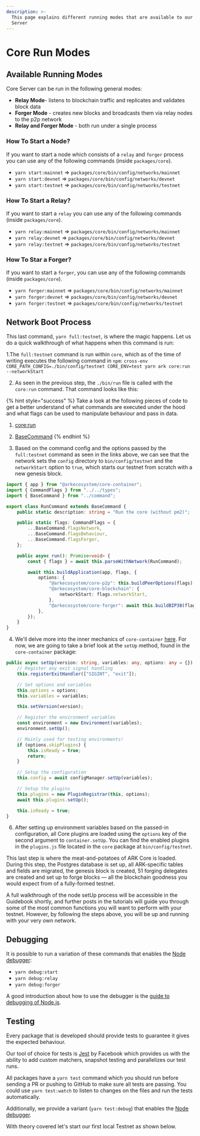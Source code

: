```yaml
---
description: >-
  This page explains different running modes that are available to our Core
  Server
---
```


# Core Run Modes

## Available Running Modes

Core Server can be run in the following general modes:

* **Relay Mode**- listens to blockchain traffic and replicates and validates block data 
* **Forger Mode** - creates new blocks and broadcasts them via relay nodes to the p2p network
* **Relay and Forger Mode** - both run under a single process

### How To Start a Node?

If you want to start a node which consists of a `relay` and `forger` process you can use any of the following commands \(inside `packages/core`\).

* `yarn start:mainnet` =&gt; `packages/core/bin/config/networks/mainnet`
* `yarn start:devnet` =&gt; `packages/core/bin/config/networks/devnet`
* `yarn start:testnet` =&gt; `packages/core/bin/config/networks/testnet`

### How To Start a Relay?

If you want to start a `relay` you can use any of the following commands \(inside `packages/core`\).

* `yarn relay:mainnet` =&gt; `packages/core/bin/config/networks/mainnet`
* `yarn relay:devnet` =&gt; `packages/core/bin/config/networks/devnet`
* `yarn relay:testnet` =&gt; `packages/core/bin/config/networks/testnet`

### How To Star a Forger? <a id="starting-a-forger"></a>

If you want to start a `forger`, you can use any of the following commands \(inside `packages/core`\).

* `yarn forger:mainnet` =&gt; `packages/core/bin/config/networks/mainnet`
* `yarn forger:devnet` =&gt; `packages/core/bin/config/networks/devnet`
* `yarn forger:testnet` =&gt; `packages/core/bin/config/networks/testnet`

## Network Boot Process

This last command, `yarn full:testnet`, is where the magic happens. Let us do a quick walkthrough of what happens when this command is run:

1.The `full:testnet` command is run within `core`, which as of the time of writing executes the following command in `npm`: `cross-env CORE_PATH_CONFIG=./bin/config/testnet CORE_ENV=test yarn ark core:run --networkStart`

2. As seen in the previous step, the `./bin/run` file is called with the `core:run` command. That command looks like this:

{% hint style="success" %}
Take a look at the following pieces of code to get a better understand of what commands are executed under the hood and what flags can be used to manipulate behaviour and pass in data.  


1. [core:run](https://github.com/ARKEcosystem/core/blob/develop/packages/core/src/commands/core/run.ts)
2. [BaseCommand](https://github.com/ARKEcosystem/core/blob/develop/packages/core/src/commands/command.ts#L20-L61)
{% endhint %}

3. Based on the command config and the options passed by the `full:testnet` command as seen in the links above, we can see that the network sets the `config` directory to `bin/config/testnet` and the `networkStart` option to `true`, which starts our testnet from scratch with a new genesis block.

```typescript
import { app } from "@arkecosystem/core-container";
import { CommandFlags } from "../../types";
import { BaseCommand } from "../command";

export class RunCommand extends BaseCommand {
    public static description: string = "Run the core (without pm2)";

    public static flags: CommandFlags = {
        ...BaseCommand.flagsNetwork,
        ...BaseCommand.flagsBehaviour,
        ...BaseCommand.flagsForger,
    };

    public async run(): Promise<void> {
        const { flags } = await this.parseWithNetwork(RunCommand);

        await this.buildApplication(app, flags, {
            options: {
                "@arkecosystem/core-p2p": this.buildPeerOptions(flags),
                "@arkecosystem/core-blockchain": {
                    networkStart: flags.networkStart,
                },
                "@arkecosystem/core-forger": await this.buildBIP38(flags),
            },
        });
    }
}
```

4. We'll delve more into the inner mechanics of `core-container` [here](https://docs.ark.io/guidebook/core/node-lifecycle.html#bootstrapping-our-container). For now, we are going to take a brief look at the `setUp` method, found in the `core-container` package:

```typescript
public async setUp(version: string, variables: any, options: any = {}) {
    // Register any exit signal handling
    this.registerExitHandler(["SIGINT", "exit"]);

    // Set options and variables
    this.options = options;
    this.variables = variables;

    this.setVersion(version);

    // Register the environment variables
    const environment = new Environment(variables);
    environment.setUp();

    // Mainly used for testing environments!
    if (options.skipPlugins) {
        this.isReady = true;
        return;
    }

    // Setup the configuration
    this.config = await configManager.setUp(variables);

    // Setup the plugins
    this.plugins = new PluginRegistrar(this, options);
    await this.plugins.setUp();

    this.isReady = true;
}
```

6. After setting up environment variables based on the passed-in configuration, all Core plugins are loaded using the `options` key of the second argument to `container.setUp`. You can find the enabled plugins in the `plugins.js` file located in the `core` package at `bin/config/testnet`.

This last step is where the meat-and-potatoes of ARK Core is loaded. During this step, the Postgres database is set up, all ARK-specific tables and fields are migrated, the genesis block is created, 51 forging delegates are created and set up to forge blocks — all the blockchain goodness you would expect from of a fully-formed testnet.

A full walkthrough of the node setUp process will be accessible in the Guidebook shortly, and further posts in the tutorials will guide you through some of the most common functions you will want to perform with your testnet. However, by following the steps above, you will be up and running with your very own network.

## Debugging

It is possible to run a variation of these commands that enables the [Node debugger](https://nodejs.org/api/debugger.html):

* `yarn debug:start`
* `yarn debug:relay`
* `yarn debug:forger`

A good introduction about how to use the debugger is the [guide to debugging of Node.js](https://nodejs.org/en/docs/guides/debugging-getting-started/).

## Testing

Every package that is developed should provide tests to guarantee it gives the expected behaviour.

Our tool of choice for tests is [Jest](https://facebook.github.io/jest/) by Facebook which provides us with the ability to add custom matchers, snapshot testing and parallelizes our test runs.

All packages have a `yarn test` command which you should run before sending a PR or pushing to GitHub to make sure all tests are passing. You could use `yarn test:watch` to listen to changes on the files and run the tests automatically.

Additionally, we provide a variant \(`yarn test:debug`\) that enables the [Node debugger](https://nodejs.org/api/debugger.html).

With theory covered let's start our first local Testnet as shown below.

